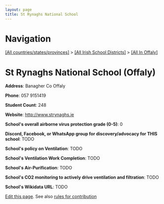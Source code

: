 ```yaml
---
layout: page
title: St Rynaghs National School
---
```

# Navigation

[[All countries/states/provinces]](../../..) > [[All Irish School Districts]](../..) > [[All In Offaly]](..)

# St Rynaghs National School (Offaly)

**Address**: Banagher Co Offaly

**Phone**: 057 9151419

**Student Count**: 248

**Website**: <http://www.strynaghs.ie>

**School's overall airborne virus protection grade (0-5)**: 0

**Discord, Facebook, or WhatsApp group for discovery/advocacy for THIS school**: TODO

**School's policy on Ventilation**: TODO

**School's Ventilation Work Completion**: TODO

**School's Air-Purification**: TODO

**School's CO2 monitoring to actively drive ventilation and filtration**: TODO

**School's Wikidata URL**: TODO


[Edit this page](https://github.com/ventilate-schools/Ireland/edit/main/./Offaly/St_Rynaghs_National_School.md). See also [rules for contribution](../../../contribution-rules/)